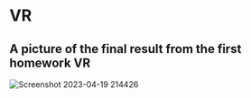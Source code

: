 # VR
## A picture of the final result from the first homework VR

![Screenshot 2023-04-19 214426](https://user-images.githubusercontent.com/100601635/233183181-4ff4d795-38d4-4676-9407-896886b80910.png)
